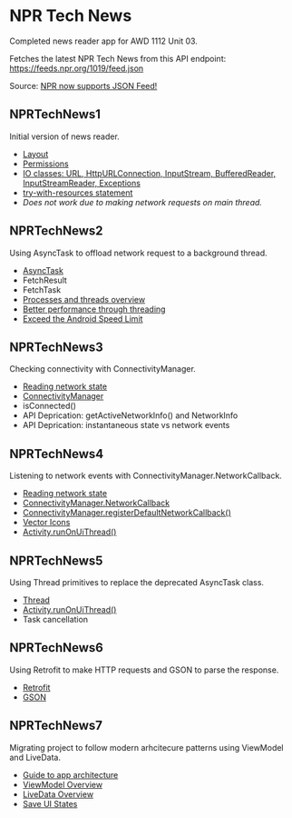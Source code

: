 # NPR Tech News
Completed news reader app for AWD 1112 Unit 03.

Fetches the latest NPR Tech News from this API endpoint:
<br>https://feeds.npr.org/1019/feed.json

Source: [NPR now supports JSON Feed!](https://npr.codes/npr-now-supports-json-feed-1c8af29d0ce7)

## NPRTechNews1
Initial version of news reader.
- [Layout](https://developer.android.com/training/constraint-layout)
- [Permissions](https://developer.android.com/training/basics/network-ops/connecting)
- [IO classes: URL, HttpURLConnection, InputStream,  BufferedReader, InputStreamReader, Exceptions](https://docs.oracle.com/javase/tutorial/essential/io/streams.html)
- [try-with-resources statement](https://docs.oracle.com/javase/tutorial/essential/exceptions/tryResourceClose.html)
- *Does not work due to making network requests on main thread.*

## NPRTechNews2
Using AsyncTask to offload network request to a background thread.
- [AsyncTask](https://developer.android.com/reference/android/os/AsyncTask)
- FetchResult
- FetchTask
- [Processes and threads overview](https://developer.android.com/guide/components/processes-and-threads)
- [Better performance through threading](https://developer.android.com/topic/performance/threads)
- [Exceed the Android Speed Limit](https://medium.com/androiddevelopers/exceed-the-android-speed-limit-b73a0692abc1)

## NPRTechNews3
Checking connectivity with ConnectivityManager.
- [Reading network state](https://developer.android.com/training/basics/network-ops/reading-network-state)
- [ConnectivityManager](https://developer.android.com/reference/android/net/ConnectivityManager)
- isConnected()
- API Deprication: getActiveNetworkInfo() and NetworkInfo
- API Deprication: instantaneous state vs network events

## NPRTechNews4
Listening to network events with ConnectivityManager.NetworkCallback.
- [Reading network state](https://developer.android.com/training/basics/network-ops/reading-network-state)
- [ConnectivityManager.NetworkCallback](https://developer.android.com/reference/android/net/ConnectivityManager.NetworkCallback)
- [ConnectivityManager.registerDefaultNetworkCallback()](https://developer.android.com/reference/android/net/ConnectivityManager#registerDefaultNetworkCallback(android.net.ConnectivityManager.NetworkCallback))
- [Vector Icons](https://developer.android.com/guide/topics/graphics/vector-drawable-resources)
- [Activity.runOnUiThread()](https://developer.android.com/reference/android/app/Activity#runOnUiThread(java.lang.Runnable))

## NPRTechNews5
Using Thread primitives to replace the deprecated AsyncTask class.
- [Thread](https://developer.android.com/reference/java/lang/Thread)
- [Activity.runOnUiThread()](https://developer.android.com/reference/android/app/Activity#runOnUiThread(java.lang.Runnable))
- Task cancellation

## NPRTechNews6
Using Retrofit to make HTTP requests and GSON to parse the response.
- [Retrofit](https://square.github.io/retrofit/)
- [GSON](https://github.com/google/gson)

## NPRTechNews7
Migrating project to follow modern arhcitecure patterns using ViewModel and LiveData.
- [Guide to app architecture](https://developer.android.com/jetpack/guide)
- [ViewModel Overview](https://developer.android.com/topic/libraries/architecture/viewmodel)
- [LiveData Overview](https://developer.android.com/topic/libraries/architecture/livedata)
- [Save UI States](https://developer.android.com/topic/libraries/architecture/saving-states)

